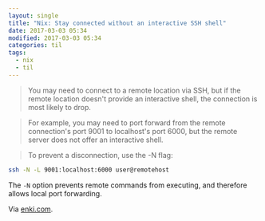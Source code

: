 ```yaml
---
layout: single
title: "Nix: Stay connected without an interactive SSH shell"
date: 2017-03-03 05:34
modified: 2017-03-03 05:34
categories: til
tags:
  - nix
  - til
---
```


> You may need to connect to a remote location via SSH, but if the remote location doesn't provide an interactive shell, the connection is most likely to drop.

> For example, you may need to port forward from the remote connection's port 9001 to localhost's port 6000, but the remote server does not offer an interactive shell.

> To prevent a disconnection, use the -N flag:

```bash
ssh -N -L 9001:localhost:6000 user@remotehost
```

The `-N` option prevents remote commands from executing, and therefore allows local port forwarding.

Via [enki.com](https://app.enkipro.com/#/insight/565f4430e823b7070068d4db).
